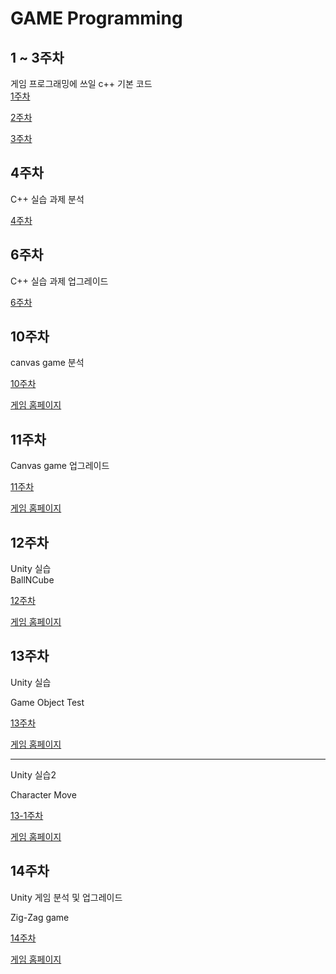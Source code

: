 # GAME Programming

## 1 ~ 3주차
게임 프로그래밍에 쓰일 c++ 기본 코드  
[1주차](https://github.com/Kimra0467/game/tree/main/week1)  
  
[2주차](https://github.com/Kimra0467/game/tree/main/week2)  
  
[3주차](https://github.com/Kimra0467/game/tree/main/week3)  
  

## 4주차
C++ 실습 과제 분석  

[4주차](https://github.com/Kimra0467/game/tree/main/week4/report)  

## 6주차
C++ 실습 과제 업그레이드  

[6주차](https://github.com/Kimra0467/game/tree/main/week6/report)  

## 10주차
canvas game 분석  

[10주차](https://github.com/Kimra0467/game/tree/main/week11/report)  

[게임 홈페이지](https://kimra0467.github.io/game/week11/report/canvas_game.html)  

## 11주차
Canvas game 업그레이드  

[11주차](https://github.com/Kimra0467/game/tree/main/week12/report)  

[게임 홈페이지](https://kimra0467.github.io/game/week12/report/canvas_game_upgrade.html)  


## 12주차
Unity 실습  
BallNCube  

[12주차](https://kimra0467.github.io/game/week13)  

[게임 홈페이지](https://kimra0467.github.io/game/week13/index.html)  


## 13주차
Unity 실습  

Game Object Test  

[13주차](https://kimra0467.github.io/game/week14)  

[게임 홈페이지](https://kimra0467.github.io/game/week14/index.html)  

---
  
Unity 실습2  

Character Move  

[13-1주차](https://kimra0467.github.io/game/week14-1)  

[게임 홈페이지](https://kimra0467.github.io/game/week14-1/index.html)  


## 14주차
Unity 게임 분석 및 업그레이드  

Zig-Zag game   

[14주차](https://kimra0467.github.io/game/week15)  

[게임 홈페이지](https://kimra0467.github.io/game/week15/new/index.html)  

